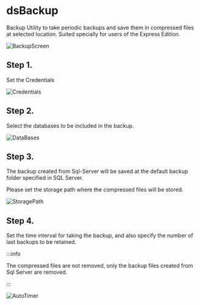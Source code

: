 # dsBackup

Backup Utility to take periodic backups and save them in compressed files at selected location. Suited specially for users of the Express Edition.

![BackupScreen](https://user-images.githubusercontent.com/64296557/210338944-38ffe210-3f44-4326-bf2e-9115788a1da1.png)

## Step 1.

Set the Credentials

![Credentials](https://user-images.githubusercontent.com/64296557/210339000-95972b42-6b3a-4c94-8d1b-7e9b97c1a519.png)

## Step 2.

Select the databases to be included in the backup.

![DataBases](https://user-images.githubusercontent.com/64296557/210339015-2626f1e6-e188-4feb-bfe1-c95d8321ff34.png)

## Step 3.

The backup created from Sql-Server will be saved at the default backup folder specified in SQL Server.

Please set the storage path where the compressed files will be stored.

![StoragePath](https://user-images.githubusercontent.com/64296557/210339022-848f764a-4589-4c4f-81c6-18d3b33e0bda.png)

## Step 4.

Set the time interval for taking the backup, and also specify the number of last backups to be retained. 

:::info

The compressed files are not removed, only the backup files created from Sql Server are removed.

:::

![AutoTimer](https://user-images.githubusercontent.com/64296557/210339028-82e0bde7-7aea-442b-a241-f1ebecb2ac48.png)
